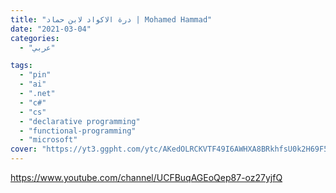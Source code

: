 ```yaml
---
title: "درة الاكواد لابن حماد | Mohamed Hammad"
date: "2021-03-04"
categories:
  - "عربي"

tags:
  - "pin"
  - "ai"
  - ".net"
  - "c#"
  - "cs"
  - "declarative programming"
  - "functional-programming"
  - "microsoft"
cover: "https://yt3.ggpht.com/ytc/AKedOLRCKVTF49I6AWHXA8BRkhfsU0k2H69F56fkQX2v=s88-c-k-c0x00ffffff-no-rj"
---
```


https://www.youtube.com/channel/UCFBuqAGEoQep87-oz27yjfQ
